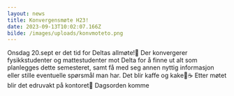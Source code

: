 ```yaml
---
layout: news
title: Konvergensmøte H23!
date: 2023-09-13T10:02:07.166Z
bilde: /images/uploads/konvmoteto.png
---
```

Onsdag 20.sept er det tid for Deltas allmøte!💚
Der konvergerer fysikkstudenter og mattestudenter mot Delta for å finne ut alt som planlegges dette semesteret, samt få med seg annen nyttig informasjon eller stille eventuelle spørsmål man har.
Det blir kaffe og kake🍰☕️
Etter møtet blir det edruvakt på kontoret🕺
Dagsorden komme